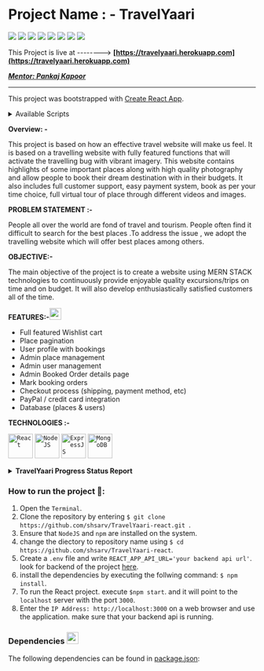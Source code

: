 # **Project Name : - TravelYaari**

   ![](https://img.shields.io/badge/MongoDB-4.2.13-003300?style=flat-circle&logo=MongoDB)
   ![](https://img.shields.io/badge/ExpressJS-4.17.1-000000?style=flat-circle&logo=Express)
   ![](https://img.shields.io/badge/React-17.0.1-87CEEB?style=flat-circle&logo=react&logoColor=309698)
   ![](https://img.shields.io/badge/NodeJS-16.0.0-009900?style=flat-circle&logo=node.js)
   ![](https://img.shields.io/npm/v/npm.svg?logo=npm)
   ![](https://img.shields.io/github/license/shsarv/TravelYaari-react?style=flat-circle)
   ![](https://img.shields.io/github/repo-size/shsarv/TravelYaari-react)
   ![](https://img.shields.io/tokei/lines/github/shsarv/TravelYaari-react?color=orange&logoColor=blue&style=flat-circle)

This Project is live at --------> **[https://travelyaari.herokuapp.com](https://travelyaari.herokuapp.com)**

***[Mentor: Pankaj Kapoor](https://github.com/pankkap)***

<hr />

      
This project was bootstrapped with [Create React App](https://github.com/facebook/create-react-app).

<details><summary>Available Scripts</summary>

  In the project directory, you can run:
  
  ### `npm start`

Runs the app in the development mode.\
Open [http://localhost:3000](http://localhost:3000) to view it in the browser.

The page will reload if you make edits.\
You will also see any lint errors in the console.

### `npm test`

Launches the test runner in the interactive watch mode.\
See the section about [running tests](https://facebook.github.io/create-react-app/docs/running-tests) for more information.

### `npm run build`

Builds the app for production to the `build` folder.\
It correctly bundles React in production mode and optimizes the build for the best performance.
The build is minified and the filenames include the hashes.\
Your app is ready to be deployed!
See the section about [deployment](https://facebook.github.io/create-react-app/docs/deployment) for more information. 
</details>    

<strong>Overview: -</strong>

This project is based on how an effective travel website will make us feel. It is based on a travelling website with fully featured functions that will activate the travelling bug with vibrant imagery. This website contains highlights of some important places along with high quality photography and allow people to book their dream destination with in their budgets. It also includes full customer support, easy payment system, book as per your time choice, full virtual tour of place through different videos and images.  

<strong>PROBLEM STATEMENT :-</strong>

People all over the world are fond of travel and tourism. People often find it difficult to search for the best places .To address the issue , we adopt the travelling website which will offer best places among others.   

<strong>OBJECTIVE:-</strong>

The main objective of the project is to create a website using MERN STACK technologies to continuously provide enjoyable quality excursions/trips on time and on budget. It will also develop enthusiastically satisfied customers all of the time.  


<strong>FEATURES:-</strong><img src="https://www.flaticon.com/svg/static/icons/svg/2643/2643513.svg" width="24px">

- Full featured Wishlist cart
- Place pagination
- User profile with bookings
- Admin place management
- Admin user management
- Admin Booked Order details page
- Mark booking orders
- Checkout process (shipping, payment method, etc)
- PayPal / credit card integration
- Database (places &amp; users)
    

**TECHNOLOGIES :-**

 <code><img height="50" src="https://www.vectorlogo.zone/logos/reactjs/reactjs-ar21.svg" title="React"></code>
 <code><img height="50" src="https://www.vectorlogo.zone/logos/nodejs/nodejs-ar21.svg" title="NodeJS"></code>
 <code><img height="50" src="https://www.vectorlogo.zone/logos/expressjs/expressjs-ar21.svg" title="ExpressJS"></code>
 <code><img height="50" src="https://www.vectorlogo.zone/logos/mongodb/mongodb-ar21.svg" title="MongoDB"></code>

<details>
<summary><strong>TravelYaari Progress Status Report</strong></summary>

### The Project TravelYaari was divided into 3 main part:

1. Complete frontend using HTML5, CSS3 and JavaScript
2. TravelYaari backend Api using NodeJS and ExpressJS.
3. TravelYaari fully working website with MERN Stack.

## PART - 1 : -

The Part 1 was divided into 5 phases:
phase - 1 :( 15 July 2020 **–** 18 July 2020)

- Motive Declaration and resource gathering
- Analyzing Different travelling Blogs
- Understanding working of a tour and travel Website.

```
phase-2 : (18 July 2020 - 10 October 2020)
```
- Basic Skelton making of the project
- index page designing
- user validation and access generation (login signup)
- designing pages for authorised and non authorised user.
```
phase -3 : (10 Oct 2020 **–** 22 Nov 2020)
```
- Creating all the type of places.
- creating cities page
- Styling each page.
- linking videoLink to each destination
- add overlay to each place for more detail
```
phase 4: ( 22 Nov 2020 - 28 Nov 2020)
```
- Adding setting service to the user.
- adding details about us.
- adding contact page to reach us and booking service.
- linking each page and making final touch up to each page
```
phase 5: ( 2 Dec 2020)
```
Deployment of fully working frontend website to GitHub pages.

## PART - 2 : -

```
phase - 1 :( 15 Jan 2021 – 31 March 2021 )
```
- Understanding MERN Stack Technologies.
- Got skilled in MongoDB and React.
- Sharpen skills in NodeJS and ExpressJS.

```
phase-2 : ( 1 April 2021 - 20 April 2021 )
```
- Basic Skelton making of the backend /API.
- user validation and access generation (login signup)
- Created different controller components for authorization, categorization, users
    and places.
- Designed error handling functional components.
- Defined Model Schema for users, category, Order and places.
- Initialized different routes for handling API request corresponding to user or
    admin.


## PART - 3 : -

```
phase - 1 :( 20 April 2021 – 30 April 2021 )
```
- Created React App.
- Designed functional component for navigation bar, carousal, homepage, footer ,
    signup , signin, and gallery.
- Developed Components for Admin sides which includes create category, create
    places, order view, payment gateway, CRUD operational component, order
    status management, contact handling, feedback and user support.
- Developed component for user side which includes places, Wishlist, order,
    payment, gallery, search places, filter and selecting places, view places , take a
    tour, video tours and so on.
phase-2 : ( 30 April 2021 - 10 May 2021 )
- Test debug and Deployment phase.
- Tested each component and routes and their performance
- Deployed to Heroku and published at https://travelyaari.herokuapp.com/

</details>

### How to run the project 🚀:

  1. Open the `Terminal`.
  2. Clone the repository by entering `$ git clone https://github.com/shsarv/TravelYaari-react.git `.
  3. Ensure that `NodeJS` and `npm` are installed on the system.
  4. change the diectory to repository name using  `$ cd https://github.com/shsarv/TravelYaari-react`.
  4. Create a `.env` file and write `REACT_APP_API_URL='your backend api url'`. look for backend of the project [here](https://github.com/shsarv/TravelYaari-api).
  5. install the dependencies by executing the follwing command: `$ npm install`.
  6. To run the React project. execute `$npm start`. and it will point to the `localhost` server with the port `3000`.
  8. Enter the `IP Address: http://localhost:3000` on a web browser and use the application. make sure that your backend api is running.


### Dependencies <img src="https://www.flaticon.com/svg/static/icons/svg/2621/2621122.svg" width="24px">

The following dependencies can be found in [package.json](https://github.com/shsarv/TravelYaari-react/blob/master/package.json):

